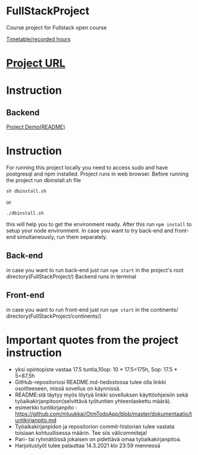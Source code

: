 # FullStackProject
Course project for Fullstack open course

[Timetable/recorded hours](docs/tuntikirjanpito.md)

[Project URL](https://maamme.herokuapp.com)
=======
# Instruction
## Backend


[Project Demo(README)](continents/)
# Instruction
For running this project locally you need to access sudo and have postgresql and npm installed. Project runs in web browser. Before running the project run dbinstall.sh file
```
sh dbinstall.sh
```
or
```
./dbinstall.sh
```
this will help you to get the environment ready. After this run ```npm install``` to setup your node environment. In case you want to try back-end and front-end simultaneously, run them separately.


## Back-end
in case you want to run back-end just run ```npm start``` in the project's root directory(FullStackProject/)
Backend runs in terminal
## Front-end
in case you want to run front-end just run ```npm start``` in the continents/ directory(FullStackProject/continents/)

# Important quotes from the project instruction 

- yksi opintopiste vastaa 17.5 tuntia,10op: 10 * 17.5=175h, 5op: 17.5 * 5=87,5h
- GitHub-repositoriosi README.md-tiedostossa tulee olla linkki osoitteeseen, missä sovellus on käynnissä. 
- README:stä täytyy myös löytyä linkki sovelluksen käyttöohjeisiin sekä työaikakirjanpitoon(selvittävä työtuntien yhteenlaskettu määrä). 
- esimerkki tuntikirjanpito : https://github.com/mluukkai/OtmTodoApp/blob/master/dokumentaatio/tuntikirjanpito.md
- Työaikakirjanpidon ja repositorion commit-historian tulee vastata toisiaan kohtuullisessa määrin. Tee siis välicommiteja!
- Pari- tai ryhmätöissä jokaisen on pidettävä omaa työaikakirjanpitoa.
- Harjoitustyöt tulee palauttaa 14.3.2021 klo 23:59 mennessä
